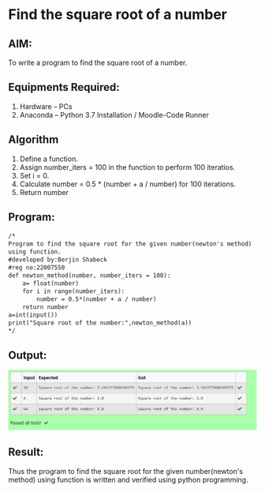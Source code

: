 # Find the square root of a number

## AIM:
To write a program to find the square root of a number.

## Equipments Required:
1. Hardware – PCs
2. Anaconda – Python 3.7 Installation / Moodle-Code Runner

## Algorithm
1. Define a function.
2. Assign number_iters = 100 in the function to perform 100 iteratios.
3. Set i = 0.
4. Calculate  number = 0.5 * (number + a / number) for 100 iterations.
5. Return number

## Program:
```
/*
Program to find the square root for the given number(newton's method) using function.
#developed by:Berjin Shabeck
#reg no:22007550
def newton_method(number, number_iters = 100):
    a= float(number)
    for i in range(number_iters):
        number = 0.5*(number + a / number)
    return number
a=int(input())
print("Square root of the number:",newton_method(a))
*/
```

## Output:
![gcd of two number](./square.png)


## Result:
Thus the program to find the square root for the given number(newton's method) using function is written and verified using python programming.
